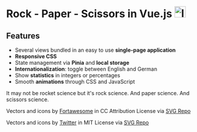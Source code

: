 # Rock - Paper - Scissors in Vue.js <img src="/images/vue.svg" alt="logo for vue.js" height="30"/>

## Features

- Several views bundled in an easy to use <strong>single-page application</strong>
- <strong>Responsive CSS</strong>
- State management via <strong>Pinia</strong> and <strong>local storage</strong>
- <strong>Internationalization</strong>: toggle between English and German
- Show <strong>statistics</strong> in integers or percentages
- Smooth <strong>animations</strong> through CSS and JavaScript

It may not be rocket science but it's rock science. And paper science. And scissors science.

Vectors and icons by <a href="https://github.com/FortAwesome/Font-Awesome?ref=svgrepo.com" target="_blank">Fortawesome</a> in CC Attribution License via <a href="https://www.svgrepo.com/" target="_blank">SVG Repo</a>

Vectors and icons by <a href="https://github.com/twitter/twemoji?ref=svgrepo.com" target="_blank">Twitter</a> in MIT License via <a href="https://www.svgrepo.com/" target="_blank">SVG Repo</a>
